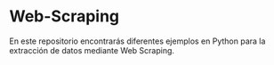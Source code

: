# Web-Scraping
En este repositorio encontrarás diferentes ejemplos en Python para la extracción de datos mediante Web Scraping.

